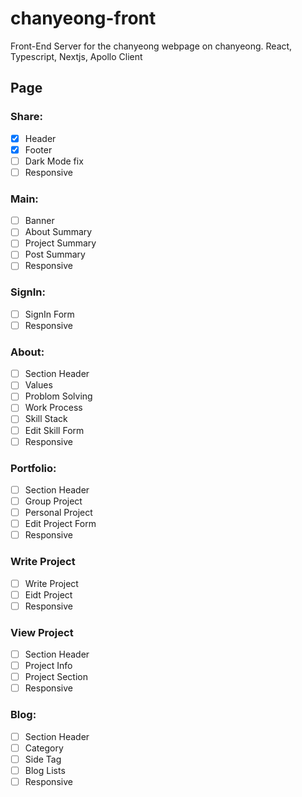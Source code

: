 # chanyeong-front

Front-End Server for the chanyeong webpage on chanyeong. React, Typescript, Nextjs, Apollo Client

## Page

### Share:

- [x] Header
- [x] Footer
- [ ] Dark Mode fix
- [ ] Responsive

### Main:

- [ ] Banner
- [ ] About Summary
- [ ] Project Summary
- [ ] Post Summary
- [ ] Responsive

### SignIn:

- [ ] SignIn Form
- [ ] Responsive

### About:

- [ ] Section Header
- [ ] Values
- [ ] Problom Solving
- [ ] Work Process
- [ ] Skill Stack
- [ ] Edit Skill Form
- [ ] Responsive

### Portfolio:

- [ ] Section Header
- [ ] Group Project
- [ ] Personal Project
- [ ] Edit Project Form
- [ ] Responsive

### Write Project

- [ ] Write Project
- [ ] Eidt Project
- [ ] Responsive

### View Project

- [ ] Section Header
- [ ] Project Info
- [ ] Project Section
- [ ] Responsive

### Blog:

- [ ] Section Header
- [ ] Category
- [ ] Side Tag
- [ ] Blog Lists
- [ ] Responsive
